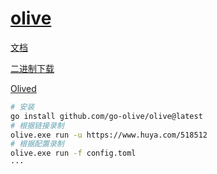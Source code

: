 # [olive](https://go-olive.github.io/)

[文档](https://go-olive.github.io/docs/guide/intro/)

[二进制下载](https://github.com/go-olive/olive/releases)

[Olived](https://olived.app/)

```bash
# 安装
go install github.com/go-olive/olive@latest
# 根据链接录制
olive.exe run -u https://www.huya.com/518512
# 根据配置录制
olive.exe run -f config.toml
···
